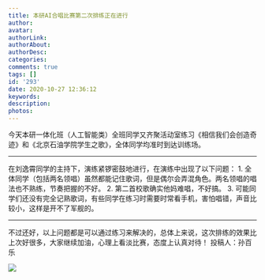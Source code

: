 ```yaml
---
title: 本研AI合唱比赛第二次排练正在进行
author: 
avatar: 
authorLink: 
authorAbout: 
authorDesc: 
categories: 
comments: true
tags: []
id: '293'
date: 2020-10-27 12:36:12
keywords:
description:
photos:
---
```


今天本研一体化班（人工智能类）全班同学又齐聚活动室练习《相信我们会创造奇迹》和《北京石油学院学生之歌》，全体同学均准时到达训练场。

* * *

在刘逸霄同学的主持下，演练紧锣密鼓地进行，在演练中出现了以下问题： 1. 全体同学（包括两名领唱）虽然都能记住歌词，但是偶尔会弄混角色。两名领唱的唱法也不熟练，节奏把握的不好。 2. 第二首校歌确实他妈难唱，不好搞。 3. 可能同学们还没有完全记熟歌词，有些同学在练习时需要时常看手机，害怕唱错，声音比较小，这样是开不了军舰的。

* * *

不过还好，以上问题都是可以通过练习来解决的，总体上来说，这次排练的效果比上次好很多，大家继续加油，心理上看淡比赛，态度上认真对待！ 投稿人：孙百乐

![](https://www.aiupc.xyz/wp-content/uploads/2020/10/合唱比赛-300x225.jpg)